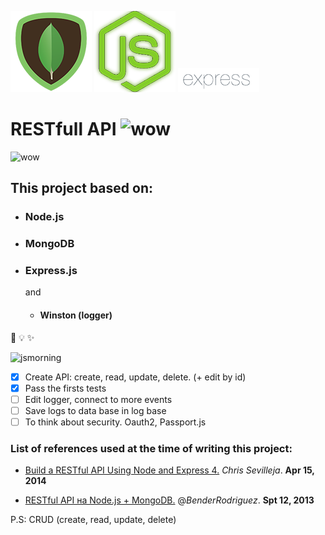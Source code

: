 ![mongo](https://github.com/dns2316/RESTfull-API/blob/master/mongo.png)
![node](https://github.com/dns2316/RESTfull-API/blob/master/node.png)
![express](https://github.com/dns2316/RESTfull-API/blob/master/express.png)

# RESTfull API ![wow](https://assets-cdn.github.com/images/icons/emoji/unicode/2728.png)
![wow](https://assets-cdn.github.com/images/icons/emoji/unicode/2728.png)
## This project based on:
* ### Node.js
* ### MongoDB
* ### Express.js
   and
   * #### Winston (logger)
🎉    💡   ✨

![jsmorning](https://cloud.githubusercontent.com/assets/18660182/22985912/9d9f0d22-f3b2-11e6-8338-303382982eef.jpg)

- [x] Create API: create, read, update, delete. (+ edit by id)
- [x] Pass the firsts tests
- [ ] Edit logger, connect to more events
- [ ] Save logs to data base in log base
- [ ] To think about security. Oauth2, Passport.js

### List of references used at the time of writing this project:

* [Build a RESTful API Using Node and Express 4.](https://scotch.io/tutorials/build-a-restful-api-using-node-and-express-4) _Chris Sevilleja_. **Apr 15, 2014**

* [RESTful API на Node.js + MongoDB.](https://habrahabr.ru/post/193458) @_BenderRodriguez_. **Spt 12, 2013**

P.S: CRUD (create, read, update, delete)
